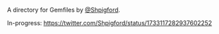 A directory for Gemfiles by [@Shpigford](https://twitter.com/Shpigford).

In-progress: https://twitter.com/Shpigford/status/1733117282937602252
